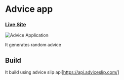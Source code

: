 # Advice app 
### [Live Site](https://romantic-wing-eee967.netlify.app/)

![Advice Application](https://live.staticflickr.com/65535/51904125069_c8a711546b_b.jpg)

It generates random advice 

## Build

It build using advice slip api[https://api.adviceslip.com/]


